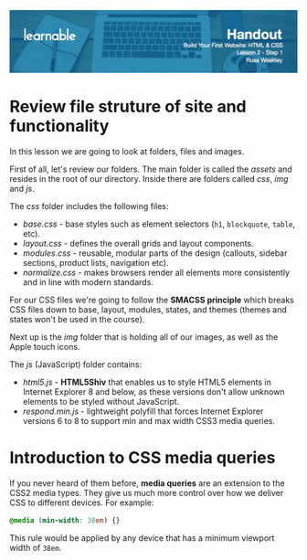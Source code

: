 ![](headers/head2.1.jpg)
# Review file struture of site and functionality

In this lesson we are going to look at folders, files and images.

First of all, let's review our folders. The main folder is called the *assets* and resides in the root of our directory. Inside there are folders called *css*, *img* and *js*.

The *css* folder includes the following files:

* *base.css* - base styles such as element selectors (`h1`, `blockquote`, `table`, etc).
* *layout.css* - defines the overall grids and layout components.
* *modules.css* - reusable, modular parts of the design (callouts, sidebar sections, product lists, navigation etc).
* *normalize.css* - makes browsers render all elements more consistently and in line with modern standards.

For our CSS files we're going to follow the **SMACSS principle** which breaks CSS files down to base, layout, modules, states, and themes (themes and states won't be used in the course).

Next up is the *img* folder that is holding all of our images, as well as the Apple touch icons.

The *js* (JavaScript) folder contains:

* *html5.js* - **HTML5Shiv** that enables us to style HTML5 elements in Internet Explorer 8 and below, as these versions don't allow unknown elements to be styled without JavaScript.
* *respond.min.js* - lightweight polyfill that forces Internet Explorer versions 6 to 8 to support min and max width CSS3 media queries.

# Introduction to CSS media queries

If you never heard of them before, **media queries** are an extension to the CSS2 media types. They give us much more control over how we deliver CSS to different devices. For example:

```css
@media (min-width: 38em) {}
```

This rule would be applied by any device that has a minimum viewport width of `38em`.